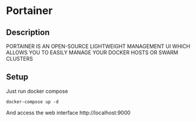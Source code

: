 # Portainer

## Description

PORTAINER IS AN OPEN-SOURCE LIGHTWEIGHT MANAGEMENT UI WHICH ALLOWS YOU TO EASILY MANAGE YOUR DOCKER HOSTS OR SWARM CLUSTERS

## Setup

Just run docker compose

```
docker-compose up -d
```

And access the web interface http://localhost:9000


